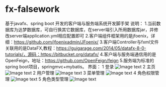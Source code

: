 # fx-falsework
基于javafx、spring boot 开发的客户端与服务端系统开发脚手架
说明：
    1.当前数据库为达梦数据库，可自行换其它数据库，在server端引入所用数据库jar，并修改server端application.yml相应配置即可
    2.客户端组件框架用的是jfoenix，详细：https://github.com/jfoenixadmin/JFoenix/
    3.客户端Controller与fxml文件关联用的是DataFX,教程：https://guigarage.com/2014/05/datafx-8-0-tutorials/，源码：https://bitbucket.org/datafx/
    4.客户端与服务端通信用的是OpenFeign，地址：https://github.com/OpenFeign/feign
    5.服务端为标准的spring boot项目，springmvc+mybatis。
界面：
1 登录
![Image text](https://raw.githubusercontent.com/lwdillon/fx-falsework/main/client/src/main/resources/images/folder/loding.png)
2 主页
![Image text](https://raw.githubusercontent.com/lwdillon/fx-falsework/main/client/src/main/resources/images/folder/home.png)
2 用户管理
![Image text](https://raw.githubusercontent.com/lwdillon/fx-falsework/main/client/src/main/resources/images/folder/user.png)
3 菜单管理
![Image text](https://raw.githubusercontent.com/lwdillon/fx-falsework/main/client/src/main/resources/images/folder/menu.png)
4 角色权限管理
![Image text](https://raw.githubusercontent.com/lwdillon/fx-falsework/main/client/src/main/resources/images/folder/group.png)
5 角色类型管理
![Image text](https://raw.githubusercontent.com/lwdillon/fx-falsework/main/client/src/main/resources/images/folder/grouptype.png)
